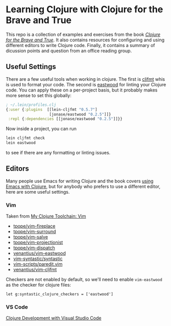 # Learning Clojure with Clojure for the Brave and True

This repo is a collection of examples and exercises from the book [_Clojure for the Brave and True_][0]. It also contains resources for configuring and using different editors to write Clojure code. Finally, it contains a summary of dicussion points and question from an office reading group.

## Useful Settings

There are a few useful tools when working in clojure. The first is [cljfmt](https://github.com/weavejester/cljfmt) whis is used to format your code. The second is [eastwood](https://github.com/jonase/eastwood) for linting your Clojure code. You can apply these on a per-project basis, but it probably makes more sense to set this globally:

```clojure
; ~/.lein/profiles.clj
{:user {:plugins  [[lein-cljfmt "0.5.7"]
                   [jonase/eastwood "0.2.5"]]}
 :repl {:dependencies [[jonase/eastwood "0.2.5"]]}}
```

Now inside a project, you can run

```sh
lein cljfmt check
lein eastwood
```

to see if there are any formatting or linting issues.

## Editors

Many people use Emacs for writing Clojure and the book covers [using Emacs with Clojure][1], but for anybody who prefers to use a different editor, here are some useful settings.

### Vim

Taken from [My Clojure Toolchain: Vim](http://blog.venanti.us/clojure-vim/)

- [tpope/vim-fireplace](https://github.com/tpope/vim-fireplace)
- [tpope/vim-surround](https://github.com/tpope/vim-surround)
- [tpope/vim-salve](https://github.com/tpope/vim-salve)
- [tpope/vim-projectionist](https://github.com/tpope/vim-projectionist)
- [tpope/vim-dispatch](https://github.com/tpope/vim-dispatch)
- [venantius/vim-eastwood](https://github.com/venantius/vim-eastwood)
- [vim-syntastic/syntastic](https://github.com/vim-syntastic/syntastic)
- [vim-scripts/paredit.vim](https://github.com/vim-scripts/paredit.vim)
- [venantius/vim-cljfmt](https://github.com/venantius/vim-cljfmt)

Checkers are not enabled by default, so we'll need to enable `vim-eastwood` as the checker for clojure files:

```vim
let g:syntastic_clojure_checkers = ['eastwood']
```

### VS Code

[Clojure Development with Visual Studio Code][2]

[0]: https://www.braveclojure.com/clojure-for-the-brave-and-true/
[1]: https://www.braveclojure.com/basic-emacs/
[2]: https://spin.atomicobject.com/2017/06/22/clojure-development-with-visual-studio-code/
